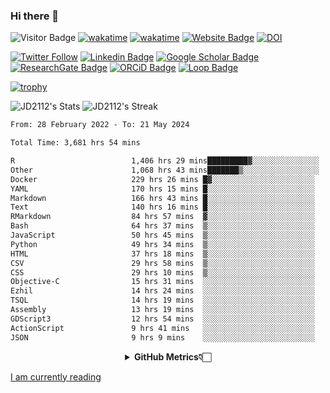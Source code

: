 ### Hi there 👋
![Visitor Badge](https://visitor-badge.laobi.icu/badge?page_id=JD2112.JD2112)
[![wakatime](https://github.com/JD2112/JD2112/actions/workflows/waka-readme.yml/badge.svg)](https://github.com/JD2112/JD2112/actions/workflows/waka-readme.yml)
[![wakatime](https://wakatime.com/badge/user/fe95275f-909a-4147-a45d-624981173898.svg)](https://wakatime.com/@fe95275f-909a-4147-a45d-624981173898)
[![Website Badge](https://img.shields.io/badge/website-informational?style=flat-square)](http://jyotirmoydas.netlify.app)
[![DOI](https://zenodo.org/badge/668165851.svg)](https://zenodo.org/doi/10.5281/zenodo.11104069)

[![Twitter Follow](https://img.shields.io/twitter/follow/jyotirmoy21?style=social)](https://twitter.com/jyotirmoy21)
[![Linkedin Badge](https://img.shields.io/badge/-jyotirmoy-blue?style=plastic&logo=Linkedin&logoColor=white&link=https://www.linkedin.com/in/dasjyotirmoy/)](https://www.linkedin.com/in/dasjyotirmoy/)
[![Google Scholar Badge](https://img.shields.io/badge/-jyotirmoy-blue?style=plastic&logo=GoogleScholar&logoColor=white&link=https://scholar.google.se/citations?user=IMBYOv8AAAAJ&hl=en)](https://scholar.google.se/citations?user=IMBYOv8AAAAJ&hl=en)
[![ResearchGate Badge](https://img.shields.io/badge/-jyotirmoy-cyan?style=plastic&logo=ResearchGate&logoColor=white&link=https://www.researchgate.net/profile/Jyotirmoy-Das-3)](https://www.researchgate.net/profile/Jyotirmoy-Das-3)
[![ORCiD Badge](https://img.shields.io/badge/-jyotirmoy-green?style=plastic&logo=orcid&logoColor=white&link=https://orcid.org/0000-0002-5649-4658)](https://orcid.org/0000-0002-5649-4658)
[![Loop Badge](https://img.shields.io/badge/-jyotirmoy-orange?style=plastic&logo=Loop&logoColor=white&link=https://loop.frontiersin.org/people/1519976/overview)](https://loop.frontiersin.org/people/1519976/overview)

[![trophy](https://github-profile-trophy.vercel.app/?username=JD2112)](https://github.com/ryo-ma/github-profile-trophy)

<!--
**JD2112/JD2112** is a ✨ _special_ ✨ repository because its `README.md` (this file) appears on your GitHub profile.

Here are some ideas to get you started:

- 🔭 I’m currently working on ...
- 🌱 I’m currently learning ...
- 👯 I’m looking to collaborate on ...
- 🤔 I’m looking for help with ...
- 💬 Ask me about ...
- 📫 How to reach me: ...
- 😄 Pronouns: ...
- ⚡ Fun fact: ...
![JD2112's Top Languages](https://github-readme-stats.vercel.app/api/top-langs/?username=JD2112&theme=vue-dark&show_icons=true&hide_border=true&layout=compact)
-->
![JD2112's Stats](https://github-readme-stats.vercel.app/api?username=JD2112&theme=vue-dark&show_icons=true&hide_border=true&count_private=true)
![JD2112's Streak](https://github-readme-streak-stats.herokuapp.com/?user=JD2112&theme=vue-dark&hide_border=true)





<!--START_SECTION:waka-->

```txt
From: 28 February 2022 - To: 21 May 2024

Total Time: 3,681 hrs 54 mins

R                          1,406 hrs 29 mins█████████▓░░░░░░░░░░░░░░░   38.20 %
Other                      1,068 hrs 43 mins███████▒░░░░░░░░░░░░░░░░░   29.03 %
Docker                     229 hrs 26 mins █▓░░░░░░░░░░░░░░░░░░░░░░░   06.23 %
YAML                       170 hrs 15 mins █░░░░░░░░░░░░░░░░░░░░░░░░   04.62 %
Markdown                   166 hrs 43 mins █░░░░░░░░░░░░░░░░░░░░░░░░   04.53 %
Text                       140 hrs 16 mins █░░░░░░░░░░░░░░░░░░░░░░░░   03.81 %
RMarkdown                  84 hrs 57 mins  ▓░░░░░░░░░░░░░░░░░░░░░░░░   02.31 %
Bash                       64 hrs 37 mins  ▒░░░░░░░░░░░░░░░░░░░░░░░░   01.76 %
JavaScript                 50 hrs 45 mins  ▒░░░░░░░░░░░░░░░░░░░░░░░░   01.38 %
Python                     49 hrs 34 mins  ▒░░░░░░░░░░░░░░░░░░░░░░░░   01.35 %
HTML                       37 hrs 18 mins  ▒░░░░░░░░░░░░░░░░░░░░░░░░   01.01 %
CSV                        29 hrs 58 mins  ▒░░░░░░░░░░░░░░░░░░░░░░░░   00.81 %
CSS                        29 hrs 10 mins  ▒░░░░░░░░░░░░░░░░░░░░░░░░   00.79 %
Objective-C                15 hrs 31 mins  ░░░░░░░░░░░░░░░░░░░░░░░░░   00.42 %
Ezhil                      14 hrs 24 mins  ░░░░░░░░░░░░░░░░░░░░░░░░░   00.39 %
TSQL                       14 hrs 19 mins  ░░░░░░░░░░░░░░░░░░░░░░░░░   00.39 %
Assembly                   13 hrs 19 mins  ░░░░░░░░░░░░░░░░░░░░░░░░░   00.36 %
GDScript3                  12 hrs 54 mins  ░░░░░░░░░░░░░░░░░░░░░░░░░   00.35 %
ActionScript               9 hrs 41 mins   ░░░░░░░░░░░░░░░░░░░░░░░░░   00.26 %
JSON                       9 hrs 9 mins    ░░░░░░░░░░░░░░░░░░░░░░░░░   00.25 %
```

<!--END_SECTION:waka-->

<div align="center">
    <details>
        <summary><b>GitHub Metrics👇🏻</b></summary>
    <br>
        
[Get Details](https://metrics.lecoq.io/insights/JD2112)
    </details>
</div>

<a target="_blank" href="https://www.goodreads.com/user/show/21242415-jyotirmoy-das">I am currently reading</a>


